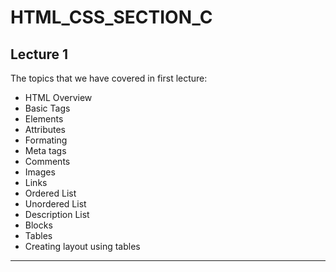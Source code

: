 # HTML_CSS_SECTION_C

## Lecture 1
The topics that we have covered in first lecture:

- HTML Overview
- Basic Tags
- Elements
- Attributes
- Formating
- Meta tags
- Comments
- Images
- Links
- Ordered List
- Unordered List
- Description List
- Blocks
- Tables
- Creating layout using tables

<hr>
